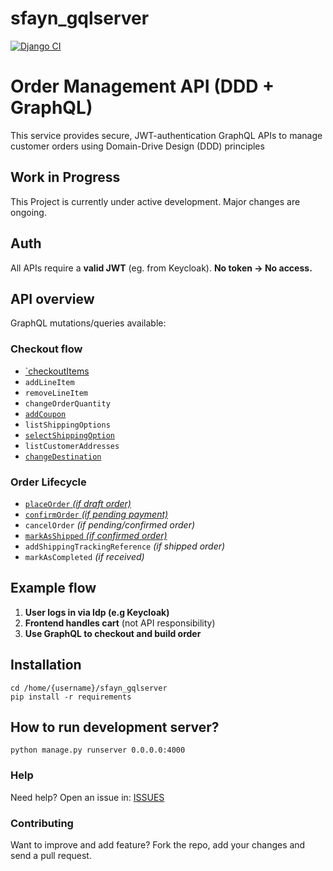 # sfayn_gqlserver

[![Django CI](https://github.com/sfayn2/sfayn_gqlserver/actions/workflows/django.yml/badge.svg)](https://github.com/sfayn2/sfayn_gqlserver/actions/workflows/django.yml)

# Order Management API (DDD + GraphQL)

This service provides secure, JWT-authentication GraphQL APIs to manage customer orders using Domain-Drive Design (DDD) principles


## Work in Progress
This Project is currently under active development. Major changes are ongoing.


## Auth

All APIs require a **valid JWT** (eg. from Keycloak).
**No token -> No access.**

## API overview

GraphQL mutations/queries available:

### Checkout flow
- [`checkoutItems](./mutations/checkout_items.graphql)
- `addLineItem`
- `removeLineItem`
- `changeOrderQuantity`
- [`addCoupon`](./mutations/add_coupon.graphql)
- `listShippingOptions`
- [`selectShippingOption`](./mutations/selection_shipping_option.graphql)
- `listCustomerAddresses`
- [`changeDestination`](./mutations/change_destination.graphql)

### Order Lifecycle
- [`placeOrder` *(if draft order)*](./mutations/place_order.graphql)
- [`confirmOrder` *(if pending payment)*](./mutations/confirm_order.graphql)
- `cancelOrder` *(if pending/confirmed order)*
- [`markAsShipped` *(if confirmed order)*](./mutations/mark_as_shipped.graphql)
- `addShippingTrackingReference` *(if shipped order)*
- `markAsCompleted` *(if received)*

## Example flow
1. **User logs in via Idp (e.g Keycloak)**
2. **Frontend handles cart** (not API responsibility)
3. **Use GraphQL to checkout and build order**

## Installation 
```
cd /home/{username}/sfayn_gqlserver
pip install -r requirements
```

## How to run development server? 
```
python manage.py runserver 0.0.0.0:4000
```


### Help

Need help? Open an issue in: [ISSUES](https://github.com/sfayn2/sfayn_gqlserver/issues)


### Contributing
Want to improve and add feature? Fork the repo, add your changes and send a pull request.





